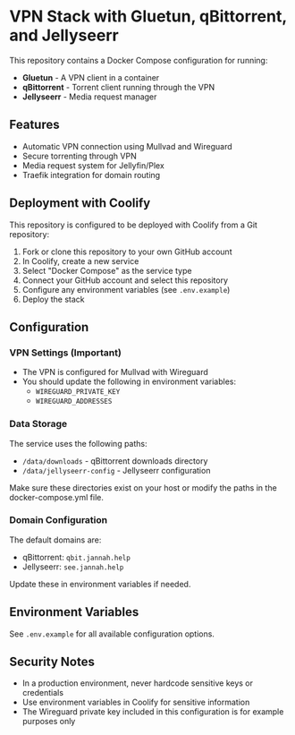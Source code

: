 # VPN Stack with Gluetun, qBittorrent, and Jellyseerr

This repository contains a Docker Compose configuration for running:
- **Gluetun** - A VPN client in a container
- **qBittorrent** - Torrent client running through the VPN
- **Jellyseerr** - Media request manager

## Features
- Automatic VPN connection using Mullvad and Wireguard
- Secure torrenting through VPN
- Media request system for Jellyfin/Plex
- Traefik integration for domain routing

## Deployment with Coolify

This repository is configured to be deployed with Coolify from a Git repository:

1. Fork or clone this repository to your own GitHub account
2. In Coolify, create a new service
3. Select "Docker Compose" as the service type
4. Connect your GitHub account and select this repository
5. Configure any environment variables (see `.env.example`)
6. Deploy the stack

## Configuration

### VPN Settings (Important)
- The VPN is configured for Mullvad with Wireguard
- You should update the following in environment variables:
  - `WIREGUARD_PRIVATE_KEY`
  - `WIREGUARD_ADDRESSES`

### Data Storage
The service uses the following paths:
- `/data/downloads` - qBittorrent downloads directory
- `/data/jellyseerr-config` - Jellyseerr configuration

Make sure these directories exist on your host or modify the paths in the docker-compose.yml file.

### Domain Configuration
The default domains are:
- qBittorrent: `qbit.jannah.help`
- Jellyseerr: `see.jannah.help`

Update these in environment variables if needed.

## Environment Variables
See `.env.example` for all available configuration options.

## Security Notes
- In a production environment, never hardcode sensitive keys or credentials
- Use environment variables in Coolify for sensitive information
- The Wireguard private key included in this configuration is for example purposes only